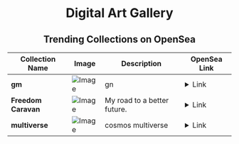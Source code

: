 <div align="center">

# Digital Art Gallery

## Trending Collections on OpenSea

| Collection Name                       | Image                                                                                     | Description                       | OpenSea Link                                                                                          |
|---------------------------------------|-------------------------------------------------------------------------------------------|-----------------------------------|--------------------------------------------------------------------------------------------------------|
| **gm** | ![Image](https://i.seadn.io/s/raw/files/bf56156b10de46b1c97866b02f670ccd.webp?w=500&auto=format?w=200&auto=format) | gn | <details><summary>Link</summary>[gm](https://opensea.io/collection/gm-692)</details> |
| **Freedom Caravan** | ![Image](https://i.seadn.io/s/raw/files/f5492000c6780f651b6d42e849ec95fb.jpg?w=500&auto=format?w=200&auto=format) | My road to a better future. | <details><summary>Link</summary>[Freedom Caravan](https://opensea.io/collection/freedom-caravan)</details> |
| **multiverse** | ![Image](https://i.seadn.io/s/raw/files/44da54360ba3c3b238f51b244634005f.jpg?w=500&auto=format?w=200&auto=format) | cosmos multiverse | <details><summary>Link</summary>[multiverse](https://opensea.io/collection/multiverse-54)</details> |

</div>